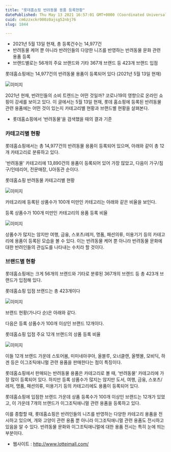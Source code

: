```yaml
---
title: "롯데홈쇼핑 반려동물 용품 등록현황"
datePublished: Thu May 13 2021 16:57:01 GMT+0000 (Coordinated Universal Time)
cuid: cm6zzxckr000z0ajsg52nbj76
slug: 1844

---
```



- 2021년 5월 13일 현재, 총 등록건수는 14,977건
- 반려동물 케어 뿐 아니라 반려인들의 다양한 니즈를 반영하는 반려동물 문화 관련 용품 등록
- 브랜드별로는 56개의 주요 브랜드와 기타 367개 브랜드 등 423개 브랜드 입점

롯데홈쇼핑에는 14,977건의 반려동물 용품이 등록되어 있다 (2021년 5월 13일 현재)

![이미지](https://cdn.hashnode.com/res/hashnode/image/upload/v1739248955601/ad99bbf4-d851-486f-8b7e-947cbf969885.jpeg)

2021년 현재, 반려인들의 소비 트렌드는 어떤 것일까? 코로나19의 영향으로 온라인 쇼핑이 강세를 보이고 있다. 이 글에서는 5월 13일 현재, 롯데 홈쇼핑에 등록된 반려동물 관련 용품에는 어떤 것이 있는지 카테고리별 현황과 브랜드별 현황을 살펴본다.

* 롯데홈쇼핑에서 '반려동물'을 검색했을 때의 결과 기준

### 카테고리별 현황

롯데홈쇼핑에서는 총 14,977건의 반려동물 용품이 등록되어 있으며, 아래와 같이 총 12개 카테고리로 분류하고 있다.

'반려동물' 카테고리에 13,890건의 용품이 등록되어 있어 가장 많았고, 다음이 가구/침구/인테리어, 전문매장, U아동관 순이다.

롯데홈쇼핑 반려동물 카테고리별 현황

![이미지](https://cdn.hashnode.com/res/hashnode/image/upload/v1739248956894/c673aced-dfb7-406c-9509-57d18d751de5.png)

카테고리에 등록된 상품수가 100개 미만인 카테고리는 아래와 같은 비율을 보인다.

등록 상품수가 100개 미만인 카테고리의 용품 등록 비율

![이미지](https://cdn.hashnode.com/res/hashnode/image/upload/v1739248958215/69c7c091-3b78-40fb-b3d5-7ae25574979d.png)

상품수가 많지는 않지만 여행, 금융, 스포츠/레저, 명품, 패션의류, 미용기기 등의 카테고리에 용품이 등록된 모습을 볼 수 있다. 이는 반려동물 케어 뿐 아니라 반려동물 문화에 대한 반려인들의 관심도를 나타내는 수치라 할 것이다.

### 브랜드별 현황

롯데홈쇼핑에는 크게 56개의 브랜드와 기타로 분류된 367개의 브랜드 등 총 423개 브랜드가 입점해 있다.

롯데홈쇼핑 입점 브랜드는 총 423개이다

![이미지](https://cdn.hashnode.com/res/hashnode/image/upload/v1739248960126/7a6be0f5-4d27-46e9-91fa-249eba4a9e92.jpeg)

브랜드 현황(가나다 순)은 아래와 같다.

다음은 등록 상품수가 100개 이상인 브랜드 12개이다.

롯데홈쇼핑 입점 주요 12개 브랜드의 상품 등록 비율

![이미지](https://cdn.hashnode.com/res/hashnode/image/upload/v1739248961652/67ce73e0-cbe8-4bd8-9b5c-ce3fdd4c2f5c.png)

이들 12개 브랜드 가운데 스토어봄, 미미네아쿠아, 올블루, 오너클랜, 올펫몰, 모비딕, 하겐 등은 이그조틱애니멀 관련 용품을 판매한다는 점이 특징이다.

롯데홈쇼핑에서 판매되는 반려동물 용품은 카테고리로 볼 때, '반려동물' 카테고리에 가장 많이 등록되어 있다. 하지만 등록 상품수가 많지는 않지만 도서, 여행, 금융, 스포츠/레저, 명품, 패션의류, 미용기기 등의 카테고리에도 용품이 등록되어 있다.

롯데홈쇼핑에 입점한 브랜드 가운데 상품 등록수가 100개 이상인 브랜드는 12개가 있었고, 이 가운데 7개의 브랜드가 이그조틱애니멀 관련 용품을 등록하고 있다.

이를 종합할 때, 롯데홈쇼핑은 반려인들의 니즈를 반영하는 다양한 카테고리 용품을 전시하고 있으며, 개와 고양이 관련 용품 뿐 아니라 이그조틱애니멀 관련 용품도 전시하고 있음을 알 수 있다. 반려동물 문화와 이그조틱애니멀에 대한 용품 전시는 특히 눈에 띄는 부분이다.

- 웹사이트 : http://www.lotteimall.com/